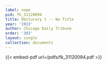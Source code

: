 ```yaml
---
label: nope
pid: fk_31120094
title: Obiturary 1 -- No Title
year: '1913'
author: Chicago Daily Tribune
order: '383'
layout: single
collection: documents
---
```



{{< embed-pdf url=/pdfs/fk_31120094.pdf >}}